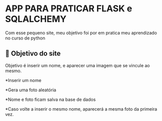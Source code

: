 # APP PARA PRATICAR FLASK e SQLALCHEMY 

Com esse pequeno site, meu objetivo foi por em pratica meu aprendizado no curso de python

## 🚀 Objetivo do site

Objetivo é inserir um nome, e aparecer uma imagem que se vincule ao mesmo.

*Inserir um nome

*Gera uma foto aleatória

*Nome e foto ficam salva na base de dados

*Caso volte a inserir o mesmo nome, aparecerá a mesma foto da primeira vez.


